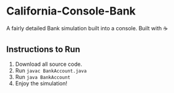 # California-Console-Bank
A fairly detailed Bank simulation built into a console. Built with ☕

## Instructions to Run
1. Download all source code.
2. Run ```javac BankAccount.java```
3. Run ```java BankAccount```
4. Enjoy the simulation!
